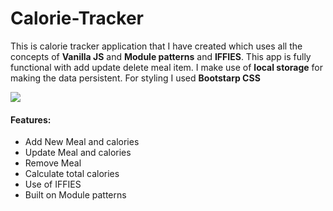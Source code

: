 # Calorie-Tracker




This is calorie tracker application that I have created which uses all the concepts of **Vanilla JS** and  **Module patterns** and **IFFIES**. This app is fully functional with add update delete meal item. I make use of **local storage** for making the data persistent. For styling I used **Bootstarp CSS** 


![](https://i.postimg.cc/Y9F8c67C/Calorei-tracker.jpg)

 
####  Features:
- Add New Meal and calories
- Update Meal and calories
- Remove Meal 
- Calculate total calories
- Use of IFFIES 
- Built on Module patterns

<!-- Check out the live site [here](https://book-store-2020.netlify.app/)  -->
